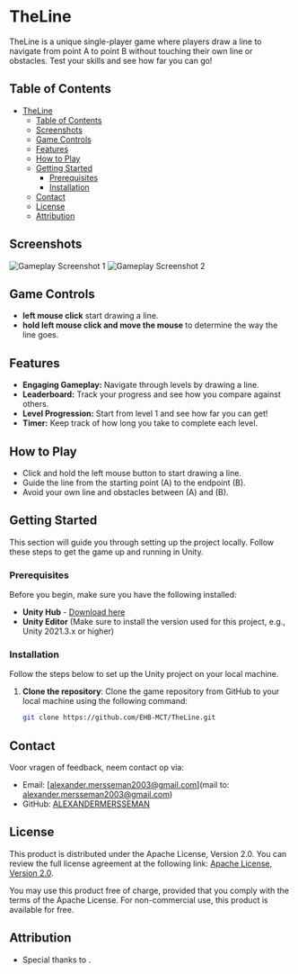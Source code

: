 # TheLine
TheLine is a unique single-player game where players draw a line to navigate from point A to point B without touching their own line or obstacles. Test your skills and see how far you can go!

## Table of Contents
- [TheLine](#theline)
  - [Table of Contents](#table-of-contents)
  - [Screenshots](#screenshots)
  - [Game Controls](#game-controls)
  - [Features](#features)
  - [How to Play](#how-to-play)
  - [Getting Started](#getting-started)
    - [Prerequisites](#prerequisites)
    - [Installation](#installation)
  - [Contact](#contact)
  - [License](#license)
  - [Attribution](#attribution)

## Screenshots
![Gameplay Screenshot 1](link_naar_screenshot_1)
![Gameplay Screenshot 2](link_naar_screenshot_2)

## Game Controls
- **left mouse click** start drawing a line.
- **hold left mouse click and move the mouse** to determine the way the line goes.

## Features
- **Engaging Gameplay:** Navigate through levels by drawing a line.
- **Leaderboard:** Track your progress and see how you compare against others.
- **Level Progression:** Start from level 1 and see how far you can get!
- **Timer:** Keep track of how long you take to complete each level.

## How to Play
- Click and hold the left mouse button to start drawing a line.
- Guide the line from the starting point (A) to the endpoint (B).
- Avoid your own line and obstacles between (A) and (B).

## Getting Started

This section will guide you through setting up the project locally. Follow these steps to get the game up and running in Unity.

### Prerequisites

Before you begin, make sure you have the following installed:

* **Unity Hub** - [Download here](https://unity.com/download)
* **Unity Editor** (Make sure to install the version used for this project, e.g., Unity 2021.3.x or higher)

### Installation

Follow the steps below to set up the Unity project on your local machine.

1. **Clone the repository**:
   Clone the game repository from GitHub to your local machine using the following command:
   ```bash
   git clone https://github.com/EHB-MCT/TheLine.git

## Contact
Voor vragen of feedback, neem contact op via:
- Email: [alexander.mersseman2003@gmail.com](mail to: alexander.mersseman2003@gmail.com)
- GitHub: [ALEXANDERMERSSEMAN](https://github.com/ALEXANDERMERSSEMAN)

## License
This product is distributed under the Apache License, Version 2.0. You can review the full license agreement at the following link: [Apache License, Version 2.0](http://www.apache.org/licenses/LICENSE-2.0).

You may use this product free of charge, provided that you comply with the terms of the Apache License. For non-commercial use, this product is available for free.

## Attribution
- Special thanks to []().
